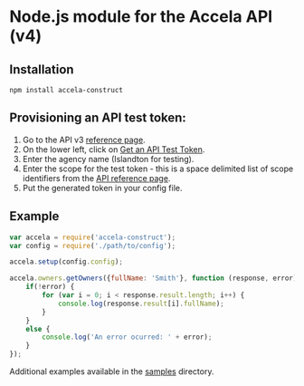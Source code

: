 # Node.js module for the Accela API (v4)

## Installation

    npm install accela-construct

## Provisioning an API test token:

1. Go to the API v3 [reference page](https://developer.accela.com/Resource/Index).
2. On the lower left, click on [Get an API Test Token](https://developer.accela.com/TestToken/Index).
3. Enter the agency name (Islandton for testing).
4. Enter the scope for the test token - this is a space delimited list of scope identifiers from the [API reference page](https://developer.accela.com/docs/index.htm).
5. Put the generated token in your config file.

## Example

```javascript
var accela = require('accela-construct');
var config = require('./path/to/config');

accela.setup(config.config);

accela.owners.getOwners({fullName: 'Smith'}, function (response, error) {
    if(!error) {
        for (var i = 0; i < response.result.length; i++) {
            console.log(response.result[i].fullName);
        }
    }
    else {
        console.log('An error ocurred: ' + error);
    }
});
```

Additional examples available in the [samples](../../tree/master/samples) directory.